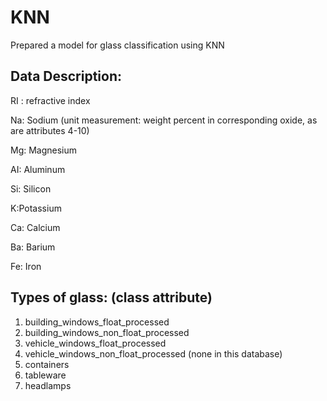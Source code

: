 # KNN

Prepared a model for glass classification using KNN

## Data Description:

RI : refractive index

Na: Sodium (unit measurement: weight percent in corresponding oxide, as are attributes 4-10)

Mg: Magnesium

AI: Aluminum

Si: Silicon

K:Potassium

Ca: Calcium

Ba: Barium

Fe: Iron

## Types of glass: (class attribute)
 1. building_windows_float_processed   
 2. building_windows_non_float_processed   
 3. vehicle_windows_float_processed   
 4. vehicle_windows_non_float_processed   (none in this database)
 5. containers  
 6. tableware   
 7. headlamps   





